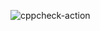 ![cppcheck-action](https://github.com/PriyankaPuli/MiniProject-105071/workflows/cppcheck-action/badge.svg)
